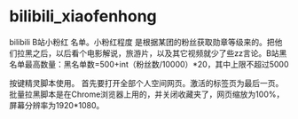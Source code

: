 # bilibili_xiaofenhong
bilibili B站小粉红 名单。小粉红程度 是根据某团的粉丝获取勋章等级来的。把他们拉黑之后，以后看个电影解说，旅游片，以及其它视频就少了些zz言论。B站黑名单最高数量：黑名单数=500+int（粉丝数/10000）*20，其中上限不超过5000


按键精灵脚本使用。 首先要打开全部个人空间网页。激活的标签页为最后一页。批量拉黑脚本是在Chrome浏览器上用的，并关闭收藏夹了，网页缩放为100%，屏幕分辨率为1920*1080。

